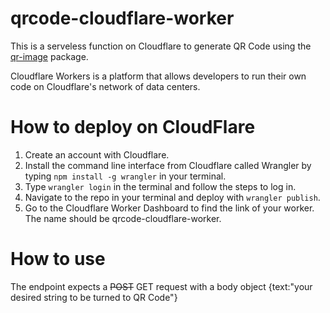 # qrcode-cloudflare-worker

This is a serveless function on Cloudflare to generate QR Code using the [qr-image](https://www.npmjs.com/package/qr-image) package.

Cloudflare Workers is a platform that allows developers to run their own code on Cloudflare's network of data centers.

# How to deploy on CloudFlare
1. Create an account with Cloudflare.
2. Install the command line interface from Cloudflare called Wrangler by typing `npm install -g wrangler` in your terminal.
3. Type `wrangler login` in the terminal and follow the steps to log in.
4. Navigate to the repo in your terminal and deploy with `wrangler publish`.
5. Go to the Cloudflare Worker Dashboard to find the link of your worker. The name should be qrcode-cloudflare-worker.


# How to use
The endpoint expects a ~~POST~~ GET request with a body object {text:"your desired string to be turned to QR Code"}



